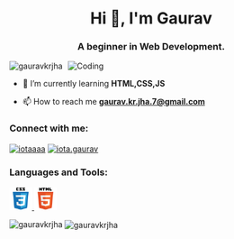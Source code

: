 <h1 align="center">Hi 👋, I'm Gaurav</h1>
<h3 align="center">A beginner in Web Development.</h3>
<img align="right" alt="Coding" width="400" src="https://camo.githubusercontent.com/b86a9047afd5ab67de4d8d1c1ce6293db7900b997bb10cfdeec7046e7f035fe3/68747470733a2f2f6d69726f2e6d656469756d2e636f6d2f6d61782f313336302f312a495247486d69477361313673746564517649615a66772e676966">

<p align="left"> <img src="https://komarev.com/ghpvc/?username=gauravkrjha&label=Profile%20views&color=0e75b6&style=flat" alt="gauravkrjha" /> </p>

- 🌱 I’m currently learning **HTML,CSS,JS**

- 📫 How to reach me **gaurav.kr.jha.7@gmail.com**

<h3 align="left">Connect with me:</h3>
<p align="left">
<a href="https://twitter.com/iotaaa" target="blank"><img align="center" src="https://raw.githubusercontent.com/rahuldkjain/github-profile-readme-generator/master/src/images/icons/Social/twitter.svg" alt="iotaaaa" height="30" width="40" /></a>
<a href="https://instagram.com/iota.gaurav" target="blank"><img align="center" src="https://raw.githubusercontent.com/rahuldkjain/github-profile-readme-generator/master/src/images/icons/Social/instagram.svg" alt="iota.gaurav" height="30" width="40" /></a>
</p>

<h3 align="left">Languages and Tools:</h3>
<p align="left"> <a href="https://www.w3schools.com/css/" target="_blank" rel="noreferrer"> <img src="https://raw.githubusercontent.com/devicons/devicon/master/icons/css3/css3-original-wordmark.svg" alt="css3" width="40" height="40"/> </a> <a href="https://www.w3.org/html/" target="_blank" rel="noreferrer"> <img src="https://raw.githubusercontent.com/devicons/devicon/master/icons/html5/html5-original-wordmark.svg" alt="html5" width="40" height="40"/> </a> </p>

<p><img align="left" src="https://github-readme-stats.vercel.app/api/top-langs?username=gauravkrjha&show_icons=true&locale=en&layout=compact" alt="gauravkrjha" /></p>

<p>&nbsp;<img align="center" src="https://github-readme-stats.vercel.app/api?username=gauravkrjha&show_icons=true&locale=en" alt="gauravkrjha" /></p>
